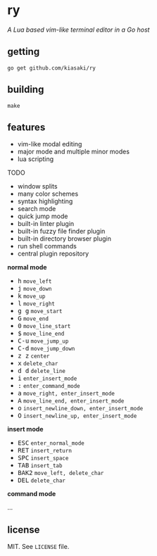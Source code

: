 # ry

_A Lua based vim-like terminal editor in a Go host_

## getting

```
go get github.com/kiasaki/ry
```

## building

```
make
```

## features

- vim-like modal editing
- major mode and multiple minor modes
- lua scripting

TODO

- window splits
- many color schemes
- syntax highlighting
- search mode
- quick jump mode
- built-in linter plugin
- built-in fuzzy file finder plugin
- built-in directory browser plugin
- run shell commands
- central plugin repository

**normal mode**

- <kbd>h</kbd> `move_left`
- <kbd>j</kbd> `move_down`
- <kbd>k</kbd> `move_up`
- <kbd>l</kbd> `move_right`
- <kbd>g g</kbd> `move_start`
- <kbd>G</kbd> `move_end`
- <kbd>0</kbd> `move_line_start`
- <kbd>$</kbd> `move_line_end`
- <kbd>C-u</kbd> `move_jump_up`
- <kbd>C-d</kbd> `move_jump_down`
- <kbd>z z</kbd> `center`
- <kbd>x</kbd> `delete_char`
- <kbd>d d</kbd> `delete_line`
- <kbd>i</kbd> `enter_insert_mode`
- <kbd>:</kbd> `enter_command_mode`
- <kbd>a</kbd> `move_right, enter_insert_mode`
- <kbd>A</kbd> `move_line_end, enter_insert_mode`
- <kbd>o</kbd> `insert_newline_down, enter_insert_mode`
- <kbd>O</kbd> `insert_newline_up, enter_insert_mode`

**insert mode**

- <kbd>ESC</kbd> `enter_normal_mode`
- <kbd>RET</kbd> `insert_return`
- <kbd>SPC</kbd> `insert_space`
- <kbd>TAB</kbd> `insert_tab`
- <kbd>BAK2</kbd> `move_left, delete_char`
- <kbd>DEL</kbd> `delete_char`

**command mode**

...

## license

MIT. See `LICENSE` file.

